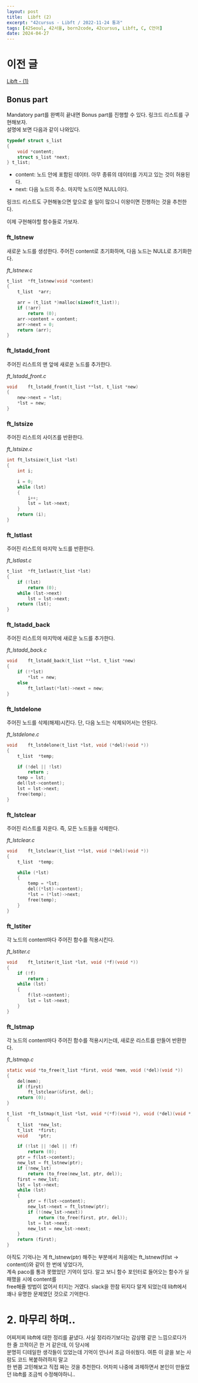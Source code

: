 ```yaml
---
layout: post
title:  Libft (2)
excerpt: "42cursus - Libft / 2022-11-24 통과"
tags: [42Seoul, 42서울, born2code, 42cursus, Libft, C, C언어]
date: 2024-04-27
---
```


# 이전 글
<a href="/categories/42Seoul/42cursus/Libft-(1)">Libft - (1)</a>

## Bonus part

Mandatory part를 완벽히 끝내면 Bonus part를 진행할 수 있다. 링크드 리스트를 구현해보자.  
설명에 보면 다음과 같이 나와있다.
```c
typedef struct s_list
{
	void *content;
	struct s_list *next;
} t_list;
```
- content: 노드 안에 포함된 데이터. 아무 종류의 데이터를 가지고 있는 것이 허용된다.
- next: 다음 노드의 주소. 마지막 노드이면 NULL이다.

링크드 리스트도 구현해놓으면 앞으로 쓸 일이 많으니 이왕이면 진행하는 것을 추천한다.

이제 구현해야할 함수들로 가보자.

### ft_lstnew

새로운 노드를 생성한다. 주어진 content로 초기화하며, 다음 노드는 NULL로 초기화한다.

*ft_lstnew.c*
```c
t_list	*ft_lstnew(void *content)
{
	t_list	*arr;

	arr = (t_list *)malloc(sizeof(t_list));
	if (!arr)
		return (0);
	arr->content = content;
	arr->next = 0;
	return (arr);
}
```

### ft_lstadd_front

주어진 리스트의 맨 앞에 새로운 노드를 추가한다.

*ft_lstadd_front.c*
```c
void	ft_lstadd_front(t_list **lst, t_list *new)
{
	new->next = *lst;
	*lst = new;
}
```

### ft_lstsize

주어진 리스트의 사이즈를 반환한다.

*ft_lstsize.c*
```c
int	ft_lstsize(t_list *lst)
{
	int	i;

	i = 0;
	while (lst)
	{
		i++;
		lst = lst->next;
	}
	return (i);
}
```

### ft_lstlast

주어진 리스트의 마지막 노드를 반환한다.

*ft_lstlast.c*
```c
t_list	*ft_lstlast(t_list *lst)
{
	if (!lst)
		return (0);
	while (lst->next)
		lst = lst->next;
	return (lst);
}
```

### ft_lstadd_back

주어진 리스트의 마지막에 새로운 노드를 추가한다.

*ft_lstadd_back.c*
```c
void	ft_lstadd_back(t_list **lst, t_list *new)
{
	if (!*lst)
		*lst = new;
	else
		ft_lstlast(*lst)->next = new;
}
```

### ft_lstdelone

주어진 노드를 삭제(해제)시킨다. 단, 다음 노드는 삭제되어서는 안된다.

*ft_lstdelone.c*
```c
void	ft_lstdelone(t_list *lst, void (*del)(void *))
{
	t_list	*temp;

	if (!del || !lst)
		return ;
	temp = lst;
	del(lst->content);
	lst = lst->next;
	free(temp);
}
```

### ft_lstclear

주어진 리스트를 지운다. 즉, 모든 노드들을 삭제한다.  

*ft_lstclear.c*
```c
void	ft_lstclear(t_list **lst, void (*del)(void *))
{
	t_list	*temp;

	while (*lst)
	{
		temp = *lst;
		del((*lst)->content);
		*lst = (*lst)->next;
		free(temp);
	}
}
```

### ft_lstiter

각 노드의 content마다 주어진 함수를 적용시킨다.  

*ft_lstiter.c*
```c
void	ft_lstiter(t_list *lst, void (*f)(void *))
{
	if (!f)
		return ;
	while (lst)
	{
		f(lst->content);
		lst = lst->next;
	}
}
```

### ft_lstmap

각 노드의 content마다 주어진 함수를 적용시키는데, 새로운 리스트를 만들어 반환한다.

*ft_lstmap.c*
```c
static void	*to_free(t_list *first, void *mem, void (*del)(void *))
{
	del(mem);
	if (first)
		ft_lstclear(&first, del);
	return (0);
}

t_list	*ft_lstmap(t_list *lst, void *(*f)(void *), void (*del)(void *))
{
	t_list	*new_lst;
	t_list	*first;
	void	*ptr;

	if (!lst || !del || !f)
		return (0);
	ptr = f(lst->content);
	new_lst = ft_lstnew(ptr);
	if (!new_lst)
		return (to_free(new_lst, ptr, del));
	first = new_lst;
	lst = lst->next;
	while (lst)
	{
		ptr = f(lst->content);
		new_lst->next = ft_lstnew(ptr);
		if (!(new_lst->next))
			return (to_free(first, ptr, del));
		lst = lst->next;
		new_lst = new_lst->next;
	}
	return (first);
}
```

아직도 기억나는 게 ft_lstnew(ptr) 해주는 부분에서 처음에는 ft_lstnew(f(lst -> content))와 같이 한 번에 넣었다가,  
계속 paco를 통과 못했었던 기억이 있다. 알고 보니 함수 포인터로 들어오는 함수가 실패했을 시에 content를  
free해줄 방법이 없어서 터지는 거였다. slack을 한참 뒤지다 알게 되었는데 libft에서 꽤나 유명한 문제였던 것으로 기억한다.

# 2. 마무리 하며..

어찌저찌 libft에 대한 정리를 끝냈다. 사실 정리라기보다는 감상평 같은 느낌으로다가 한 줄 끄적이곤 한 거 같은데, 이 당시에  
분명히 디테일한 생각들이 있었는데 기억이 안나서 조금 아쉬웠다. 여튼 이 글을 보는 사람도 코드 복붙하려하지 말고  
한 번쯤 고민해보고 직접 짜는 것을 추천한다. 어차피 나중에 과제하면서 본인이 만들었던 libft를 조금씩 수정해야하니..